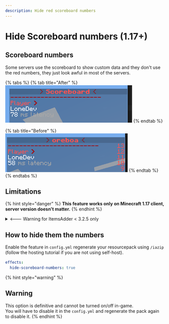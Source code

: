 ```yaml
---
description: Hide red scoreboard numbers
---
```


# Hide Scoreboard numbers (1.17+)

## Scoreboard numbers

Some servers use the scoreboard to show custom data and they don't use the red numbers, they just look awful in most of the servers.

{% tabs %}
{% tab title="After" %}
![With ItemsAdder](<../../.gitbook/assets/image_(130).png>)
{% endtab %}

{% tab title="Before" %}
![Without ItemsAdder](<../../.gitbook/assets/image_(131).png>)
{% endtab %}
{% endtabs %}

## Limitations

{% hint style="danger" %}
**This feature works only on Minecraft 1.17 client, server version doesn't matter.**
{% endhint %}

<details>

<summary>&#x3C;--- Warning for ItemsAdder &#x3C; 3.2.5 only</summary>

Using <mark style="color:red;">**RED**</mark> (<mark style="color:red;">**\&c**</mark>) color on the scoreboard may **cause glitches** on old <mark style="color:orange;">**ItemsAdder**</mark> <mark style="color:orange;"></mark><mark style="color:orange;">versions before</mark> <mark style="color:orange;"></mark><mark style="color:orange;">**3.2.5**</mark>.\
This happens when you have red text near the right part of the scoreboard and you have GUI scale setting set to 1 or 3.\\

**How to use **<mark style="color:red;">**`&c`**</mark>** color without issues?**

You can change your text color from <mark style="color:red;">`&c`</mark> to <mark style="color:red;">`{#ff5546}`</mark>, it's the same color but it won't be bugged.

Another way to fix this is to **add some spaces at the end** of your red text to avoid this.

<img src="../../.gitbook/assets/image_(140).png" alt="" data-size="original">

</details>

## How to hide them the numbers

Enable the feature in `config.yml` regenerate your resourcepack using `/iazip` (follow the hosting tutorial if you are not using self-host).

```yaml
effects:
  hide-scoreboard-numbers: true
```

{% hint style="warning" %}
## **Warning**

This option is definitive and cannot be turned on/off in-game.\
You will have to disable it in the `config.yml` and regenerate the pack again to disable it.
{% endhint %}
